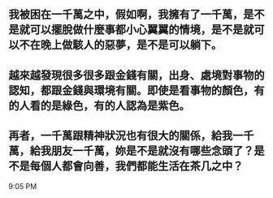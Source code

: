 ## 我被困在一千萬之中，假如啊，我擁有了一千萬，是不是就可以擺脫做什麼事都小心翼翼的情境，是不是就可以不在晚上做駭人的惡夢，是不是可以躺下。

## 越來越發現很多很多跟金錢有關，出身、處境對事物的認知，都跟金錢與環境有關。即使是看事物的顏色，有的人看的是綠色，有的人認為是紫色。

## 再者，一千萬跟精神狀況也有很大的關係，給我一千萬，給我朋友一千萬，妳是不是就沒有哪些念頭了？是不是每個人都會向善，我們都能生活在茶几之中？

9:05 PM